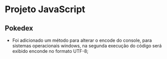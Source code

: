 # Projeto JavaScript

## Pokedex

- Foi adicionado um método para alterar o encode do console, para sistemas operacionais windows, na segunda execução do código
será exibido enconde no formato UTF-8;